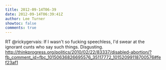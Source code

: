 ```yaml
---
title: 2012-09-14T06-39
date: 2012-09-14T06:39:41Z
author: Lee Turner
showtoc: false
comments: true
---
```


RT @rickygervais: If I wasn't so fucking speechless, I'd swear at the ignorant cunts who say such things. Disgusting.  http://thinkprogress.org/politics/2010/02/22/83337/disabled-abortion/?fb_comment_id=fbc_10150636826695576_35117772_10152099118700576#fef23af1

